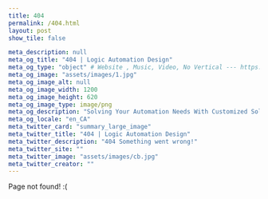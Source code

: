 ```yaml
---
title: 404
permalink: /404.html
layout: post
show_tile: false

meta_description: null
meta_og_title: "404 | Logic Automation Design"
meta_og_type: "object" # Website , Music, Video, No Vertical --- https://ogp.me/#types
meta_og_image: "assets/images/1.jpg"
meta_og_image_alt: null
meta_og_image_width: 1200
meta_og_image_height: 620
meta_og_image_type: image/png
meta_og_description: "Solving Your Automation Needs With Customized Solutions."
meta_og_locale: "en_CA"
meta_twitter_card: "summary_large_image"
meta_twitter_title: "404 | Logic Automation Design"
meta_twitter_description: "404 Something went wrong!"
meta_twitter_site: ""
meta_twitter_image: "assets/images/cb.jpg"
meta_twitter_creator: ""
---
```


Page not found! :(